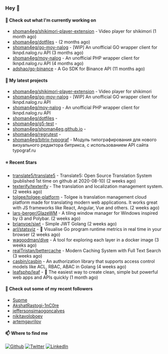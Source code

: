 ### Hey 👋

#### 👷 Check out what I'm currently working on

- [shoman4eg/shikimori-player-extension](https://github.com/shoman4eg/shikimori-player-extension) - Video player for shikimori (1 month ago)
- [shoman4eg/dotfiles](https://github.com/shoman4eg/dotfiles) -  (2 months ago)
- [shoman4eg/go-moy-nalog](https://github.com/shoman4eg/go-moy-nalog) - [WIP] An unofficial GO wrapper client for lknpd.nalog.ru API  (3 months ago)
- [shoman4eg/moy-nalog](https://github.com/shoman4eg/moy-nalog) - An unofficial PHP wrapper client for lknpd.nalog.ru API (4 months ago)
- [adshao/go-binance](https://github.com/adshao/go-binance) - A Go SDK for Binance API (11 months ago)

#### 🌱 My latest projects

- [shoman4eg/shikimori-player-extension](https://github.com/shoman4eg/shikimori-player-extension) - Video player for shikimori
- [shoman4eg/go-moy-nalog](https://github.com/shoman4eg/go-moy-nalog) - [WIP] An unofficial GO wrapper client for lknpd.nalog.ru API 
- [shoman4eg/moy-nalog](https://github.com/shoman4eg/moy-nalog) - An unofficial PHP wrapper client for lknpd.nalog.ru API
- [shoman4eg/dotfiles](https://github.com/shoman4eg/dotfiles) - 
- [shoman4eg/g5-test](https://github.com/shoman4eg/g5-test) - 
- [shoman4eg/shoman4eg.github.io](https://github.com/shoman4eg/shoman4eg.github.io) - 
- [shoman4eg/regrutest](https://github.com/shoman4eg/regrutest) - 
- [shoman4eg/bitrix-typograf](https://github.com/shoman4eg/bitrix-typograf) - Модуль типографирования для нового визуального редактора битрикса, с использованием API сайта typograf.ru

#### ⭐ Recent Stars

- [translate5/translate5](https://github.com/translate5/translate5) - Translate5: Open Source Translation System (published 1st time on github at 2020-08-10) (2 weeks ago)
- [texterify/texterify](https://github.com/texterify/texterify) - The translation and localization management system. (2 weeks ago)
- [tolgee/tolgee-platform](https://github.com/tolgee/tolgee-platform) - Tolgee is translation management cloud platform made for translating modern web applications. It works great with JS frameworks like React, Angular, Vue and others.  (2 weeks ago)
- [lars-berger/GlazeWM](https://github.com/lars-berger/GlazeWM) - A tiling window manager for Windows inspired by i3 and Polybar. (2 weeks ago)
- [brianvoe/sjwt](https://github.com/brianvoe/sjwt) - Simple JWT Golang (2 weeks ago)
- [arl/statsviz](https://github.com/arl/statsviz) - :rocket: Visualise Go program runtime metrics in real time in your browser (2 weeks ago)
- [wagoodman/dive](https://github.com/wagoodman/dive) - A tool for exploring each layer in a docker image (3 weeks ago)
- [realTristan/bettercache](https://github.com/realTristan/bettercache) - Modern Caching System with Full Text Search (3 weeks ago)
- [casbin/casbin](https://github.com/casbin/casbin) - An authorization library that supports access control models like ACL, RBAC, ABAC in Golang (4 weeks ago)
- [leafsphp/leaf](https://github.com/leafsphp/leaf) - 🍁 The easiest way to create clean, simple but powerful web apps and APIs quickly (1 month ago)

#### 👯 Check out some of my recent followers

- [Supme](https://github.com/Supme)
- [AkshatRastogi-1nC0re](https://github.com/AkshatRastogi-1nC0re)
- [jeffersonsimaogoncalves](https://github.com/jeffersonsimaogoncalves)
- [nikitavoloboev](https://github.com/nikitavoloboev)
- [artemgavrilov](https://github.com/artemgavrilov)


#### 📫 Where to find me
<p>
<a href="https://github.com/shoman4eg" target="_blank"><img alt="Github" src="https://img.shields.io/badge/GitHub-%2312100E.svg?&style=for-the-badge&logo=Github&logoColor=white" /></a>
<a href="https://twitter.com/shoman4eg" target="_blank"><img alt="Twitter" src="https://img.shields.io/badge/twitter-%231DA1F2.svg?&style=for-the-badge&logo=twitter&logoColor=white" /></a>
<a href="https://www.linkedin.com/in/artemdubinin/" target="_blank"><img alt="LinkedIn" src="https://img.shields.io/badge/linkedin-%230077B5.svg?&style=for-the-badge&logo=linkedin&logoColor=white" /></a>
</p>
